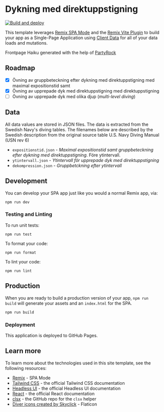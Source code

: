# Dykning med direktuppstigning

[![Build and deploy](https://github.com/YaceroConsulting/dykupp/actions/workflows/build-deploy.yml/badge.svg)](https://github.com/YaceroConsulting/dykupp/actions/workflows/build-deploy.yml)

This template leverages [Remix SPA Mode](https://remix.run/docs/en/main/future/spa-mode) and
the [Remix Vite Plugin](https://remix.run/docs/en/main/future/vite) to build your app as a Single-Page Application
using [Client Data](https://remix.run/docs/en/main/guides/client-data) for all of your data loads and mutations.

Frontpage Haiku generated with the help of [PartyRock](https://partyrock.aws/u/partyrock/jAJQ4WYAS/Haiku-Creator)

## Roadmap

-   [x] Övning av gruppbeteckning efter dykning med direktuppstigning med maximal expositionstid samt
-   [x] Övning av upprepade dyk med direktuppstigning med direktuppstigning
-   [ ] Övning av upprepade dyk med olika djup (_multi-level diving_)

## Data

All data values are stored in JSON files. The data is extracted from the Swedish Navy's diving tables.
The filenames below are described by the Swedish description from the original source table U.S. Navy Diving Manual (USN
rev 6)

-   `expositionstid.json` - _Maximal expositionstid samt gruppbeteckning efter dykning med direktuppstigning_. Före
    ytintervall.
-   `ytintervall.json` - _Ytintervall för upprepade dyk med direktuppstigning_
-   `dekompression.json` - _Gruppbetckning efter ytintervall_

## Development

You can develop your SPA app just like you would a normal Remix app, via:

```shellscript
npm run dev
```

### Testing and Linting

To run unit tests:

```shellscript
npm run test
```

To format your code:

```shellscript
npm run format
```

To lint your code:

```shellscript
npm run lint
```

## Production

When you are ready to build a production version of your app, `npm run build` will generate your assets and
an `index.html` for the SPA.

```shellscript
npm run build
```

### Deployment

This application is deployed to GitHub Pages.

## Learn more

To learn more about the technologies used in this site template, see the following resources:

-   [Remix](https://remix.run/docs/en/main/future/spa-mode) - SPA Mode
-   [Tailwind CSS](https://tailwindcss.com/docs) - the official Tailwind CSS documentation
-   [Headless UI](https://headlessui.dev) - the official Headless UI documentation
-   [React](https://react.dev) - the official React documentation
-   [clsx](https://github.com/lukeed/clsx) - the GitHub repo for the `clsx` helper
-   [Diver icons created by Skyclick](https://www.flaticon.com/free-icons/diver) - Flaticon
